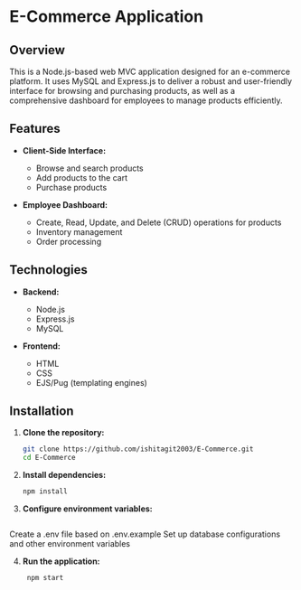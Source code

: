 # E-Commerce Application

## Overview
This is a Node.js-based web MVC application designed for an e-commerce platform. It uses MySQL and Express.js to deliver a robust and user-friendly interface for browsing and purchasing products, as well as a comprehensive dashboard for employees to manage products efficiently.

## Features
- **Client-Side Interface:** 
  - Browse and search products
  - Add products to the cart
  - Purchase products

- **Employee Dashboard:**
  - Create, Read, Update, and Delete (CRUD) operations for products
  - Inventory management
  - Order processing

## Technologies
- **Backend:**
  - Node.js
  - Express.js
  - MySQL

- **Frontend:**
  - HTML
  - CSS
  - EJS/Pug (templating engines)

## Installation
1. **Clone the repository:**
   ```bash
   git clone https://github.com/ishitagit2003/E-Commerce.git
   cd E-Commerce
   
2. **Install dependencies:**
   ```bash
   npm install
   
3. **Configure environment variables:**
   ```bash
Create a .env file based on .env.example
Set up database configurations and other environment variables
   
4. **Run the application:**
   ```bash
    npm start

   

